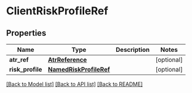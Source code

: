 # ClientRiskProfileRef

## Properties
Name | Type | Description | Notes
------------ | ------------- | ------------- | -------------
**atr_ref** | [**AtrReference**](AtrReference.md) |  | [optional] 
**risk_profile** | [**NamedRiskProfileRef**](NamedRiskProfileRef.md) |  | [optional] 

[[Back to Model list]](../README.md#documentation-for-models) [[Back to API list]](../README.md#documentation-for-api-endpoints) [[Back to README]](../README.md)

